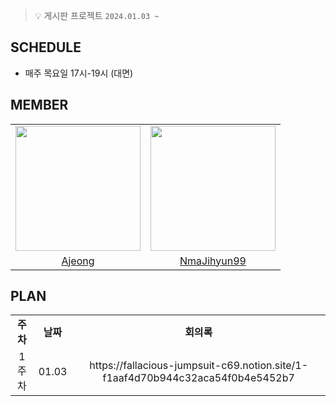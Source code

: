 > 💡 게시판 프로젝트 `2024.01.03 ~`


## SCHEDULE
- 매주 목요일 17시-19시 (대면)


## MEMBER

<table align = "center">
  <tr align = "center">
    <td><a href="https://github.com/ajung7038"><img src="https://avatars.githubusercontent.com/u/80907516?v=4" width=200></a></td>
    <td><a href="https://github.com/NamJihyun99"><img src="https://avatars.githubusercontent.com/u/87467801?v=4" width=200></a></td>
  </tr>
  <tr align = "center">
    <td><a href = "https://github.com/ajung7038">Ajeong</a></td>
    <td><a href = "https://github.com/NmaJihyun99">NmaJihyun99 </a></td>
  </tr>
</table>


## PLAN


<table align = "center">
  <tr align = "center">
    <td><b> 주차</td>
    <td><b>날짜</td>
    <td><b>회의록</td>
  </tr>
  <tr align = "center">
    <td>1주차</td>
    <td>01.03</td>
    <td>https://fallacious-jumpsuit-c69.notion.site/1-f1aaf4d70b944c32aca54f0b4e5452b7</td>
  </tr>
</table>
